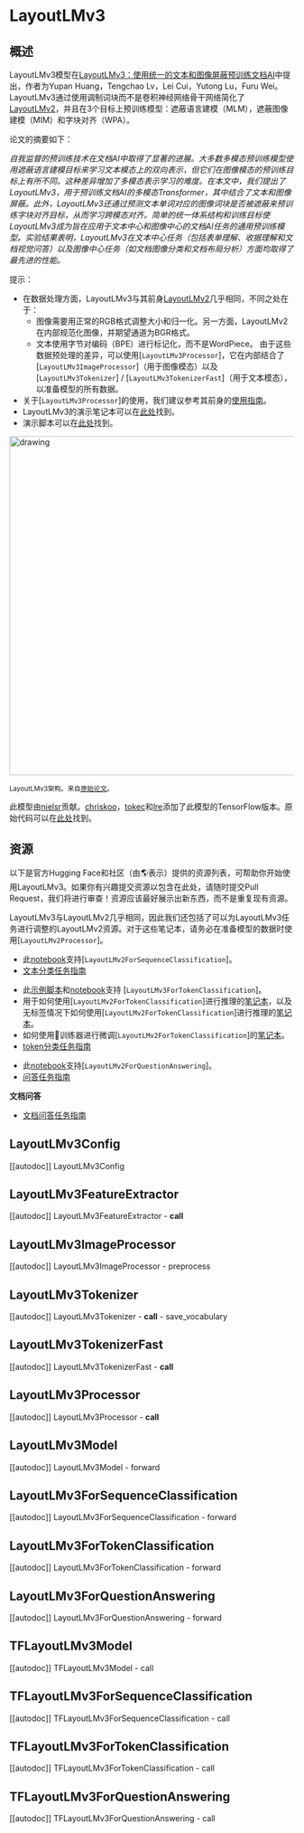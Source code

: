 <!--版权S2022年HuggingFace团队。保留所有权利。

根据Apache许可证第2版（"许可证"）的规定，你不能使用此文件，除非你遵守许可证的规定。你可以在以下网址获得许可证的副本：

http://www.apache.org/licenses/LICENSE-2.0

除非适用法律要求或书面同意，以其他方式分发的软件根据"AS IS"基础分发，无论明示或暗示，不提供任何形式的保证或条件，所以不是用于特定语言和行为的保证或条件。" --> 

# LayoutLMv3

## 概述

LayoutLMv3模型在[LayoutLMv3：使用统一的文本和图像屏蔽预训练文档AI](https://arxiv.org/abs/2204.08387)中提出，作者为Yupan Huang，Tengchao Lv，Lei Cui，Yutong Lu，Furu Wei。
LayoutLMv3通过使用调制词块而不是卷积神经网络骨干网络简化了[LayoutLMv2](layoutlmv2)，并且在3个目标上预训练模型：遮蔽语言建模（MLM），遮蔽图像建模（MIM）和字块对齐（WPA）。

论文的摘要如下：

*自我监督的预训练技术在文档AI中取得了显著的进展。大多数多模态预训练模型使用遮蔽语言建模目标来学习文本模态上的双向表示，但它们在图像模态的预训练目标上有所不同。这种差异增加了多模态表示学习的难度。在本文中，我们提出了LayoutLMv3，用于预训练文档AI的多模态Transformer，其中结合了文本和图像屏蔽。此外，LayoutLMv3还通过预测文本单词对应的图像词块是否被遮蔽来预训练字块对齐目标，从而学习跨模态对齐。简单的统一体系结构和训练目标使LayoutLMv3成为旨在应用于文本中心和图像中心的文档AI任务的通用预训练模型。实验结果表明，LayoutLMv3在文本中心任务（包括表单理解、收据理解和文档视觉问答）以及图像中心任务（如文档图像分类和文档布局分析）方面均取得了最先进的性能。*

提示：

- 在数据处理方面，LayoutLMv3与其前身[LayoutLMv2](layoutlmv2)几乎相同，不同之处在于：
    - 图像需要用正常的RGB格式调整大小和归一化。另一方面，LayoutLMv2在内部规范化图像，并期望通道为BGR格式。
    - 文本使用字节对编码（BPE）进行标记化，而不是WordPiece。
  由于这些数据预处理的差异，可以使用[`LayoutLMv3Processor`]，它在内部结合了[`LayoutLMv3ImageProcessor`]（用于图像模态）以及[`LayoutLMv3Tokenizer`] / [`LayoutLMv3TokenizerFast`]（用于文本模态），以准备模型的所有数据。
- 关于[`LayoutLMv3Processor`]的使用，我们建议参考其前身的[使用指南](layoutlmv2#usage-layoutlmv2processor)。
- LayoutLMv3的演示笔记本可以在[此处](https://github.com/NielsRogge/Transformers-Tutorials/tree/master/LayoutLMv3)找到。
- 演示脚本可以在[此处](https://github.com/huggingface/transformers/tree/main/examples/research_projects/layoutlmv3)找到。

<img src="https://huggingface.co/datasets/huggingface/documentation-images/resolve/main/layoutlmv3_architecture.png"
alt="drawing" width="600"/>

<small>LayoutLMv3架构。来自<a href="https://arxiv.org/abs/2204.08387">原始论文</a>。</small>

此模型由[nielsr](https://huggingface.co/nielsr)贡献。[chriskoo](https://huggingface.co/chriskoo)，[tokec](https://huggingface.co/tokec)和[lre](https://huggingface.co/lre)添加了此模型的TensorFlow版本。原始代码可以在[此处](https://github.com/microsoft/unilm/tree/master/layoutlmv3)找到。

## 资源

以下是官方Hugging Face和社区（由🌎表示）提供的资源列表，可帮助你开始使用LayoutLMv3。如果你有兴趣提交资源以包含在此处，请随时提交Pull Request，我们将进行审查！资源应该最好展示出新东西，而不是重复现有资源。

<Tip>

LayoutLMv3与LayoutLMv2几乎相同，因此我们还包括了可以为LayoutLMv3任务进行调整的LayoutLMv2资源。对于这些笔记本，请务必在准备模型的数据时使用[`LayoutLMv2Processor`]。

</Tip>

<PipelineTag pipeline="text-classification"/>

- 此[notebook](https://colab.research.google.com/github/NielsRogge/Transformers-Tutorials/blob/master/LayoutLMv2/RVL-CDIP/Fine_tuning_LayoutLMv2ForSequenceClassification_on_RVL_CDIP.ipynb)支持[`LayoutLMv2ForSequenceClassification`]。
- [文本分类任务指南](../tasks/sequence_classification)

<PipelineTag pipeline="token-classification"/>

- 此[示例脚本](https://github.com/huggingface/transformers/tree/main/examples/research_projects/layoutlmv3)和[notebook](https://colab.research.google.com/github/NielsRogge/Transformers-Tutorials/blob/master/LayoutLMv3/Fine_tune_LayoutLMv3_on_FUNSD_(HuggingFace_Trainer).ipynb)支持 [`LayoutLMv3ForTokenClassification`]。
- 用于如何使用[`LayoutLMv2ForTokenClassification`]进行推理的[笔记本](https://colab.research.google.com/github/NielsRogge/Transformers-Tutorials/blob/master/LayoutLMv2/FUNSD/Inference_with_LayoutLMv2ForTokenClassification.ipynb)，以及无标签情况下如何使用[`LayoutLMv2ForTokenClassification`]进行推理的[笔记本](https://colab.research.google.com/github/NielsRogge/Transformers-Tutorials/blob/master/LayoutLMv2/FUNSD/True_inference_with_LayoutLMv2ForTokenClassification_%2B_Gradio_demo.ipynb)。
- 如何使用🤗训练器进行微调[`LayoutLMv2ForTokenClassification`]的[笔记本](https://colab.research.google.com/github/NielsRogge/Transformers-Tutorials/blob/master/LayoutLMv2/FUNSD/Fine_tuning_LayoutLMv2ForTokenClassification_on_FUNSD_using_HuggingFace_Trainer.ipynb)。
- [token分类任务指南](../tasks/token_classification)

<PipelineTag pipeline="question-answering"/>

- 此[notebook](https://colab.research.google.com/github/NielsRogge/Transformers-Tutorials/blob/master/LayoutLMv2/DocVQA/Fine_tuning_LayoutLMv2ForQuestionAnswering_on_DocVQA.ipynb)支持[`LayoutLMv2ForQuestionAnswering`]。
- [问答任务指南](../tasks/question_answering)

**文档问答**
- [文档问答任务指南](../tasks/document_question_answering)

## LayoutLMv3Config

[[autodoc]] LayoutLMv3Config

## LayoutLMv3FeatureExtractor

[[autodoc]] LayoutLMv3FeatureExtractor
    - __call__

## LayoutLMv3ImageProcessor

[[autodoc]] LayoutLMv3ImageProcessor
    - preprocess

## LayoutLMv3Tokenizer

[[autodoc]] LayoutLMv3Tokenizer
    - __call__
    - save_vocabulary

## LayoutLMv3TokenizerFast

[[autodoc]] LayoutLMv3TokenizerFast
    - __call__

## LayoutLMv3Processor

[[autodoc]] LayoutLMv3Processor
    - __call__

## LayoutLMv3Model

[[autodoc]] LayoutLMv3Model
    - forward

## LayoutLMv3ForSequenceClassification

[[autodoc]] LayoutLMv3ForSequenceClassification
    - forward

## LayoutLMv3ForTokenClassification

[[autodoc]] LayoutLMv3ForTokenClassification
    - forward

## LayoutLMv3ForQuestionAnswering

[[autodoc]] LayoutLMv3ForQuestionAnswering
    - forward

## TFLayoutLMv3Model

[[autodoc]] TFLayoutLMv3Model
    - call

## TFLayoutLMv3ForSequenceClassification

[[autodoc]] TFLayoutLMv3ForSequenceClassification
    - call

## TFLayoutLMv3ForTokenClassification

[[autodoc]] TFLayoutLMv3ForTokenClassification
    - call

## TFLayoutLMv3ForQuestionAnswering

[[autodoc]] TFLayoutLMv3ForQuestionAnswering
    - call